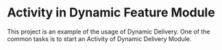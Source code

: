 # Activity in Dynamic Feature Module
This project is an example of the usage of Dynamic Delivery. One of the common tasks is to start an Activity of Dynamic Delivery Module.
